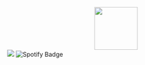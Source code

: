 
<div id="header" align="center">
  <img src="https://media.giphy.com/media/QDjpIL6oNCVZ4qzGs7/giphy.gif" width="100"/>
</div>

<div id= "badges">
<img src = "https://img.shields.io/badge/LinkedIn-blue?logo=linkedin&logoColor=white&style=for-the-badge"/>
<img src="https://img.shields.io/badge/Spotify-green?style=for-the-badge&logo=spotify&logoColor=white" alt="Spotify Badge"/>

</div>
